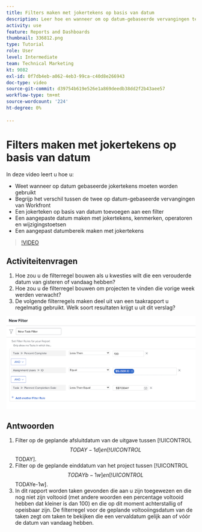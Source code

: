```yaml
---
title: Filters maken met jokertekens op basis van datum
description: Leer hoe en wanneer om op datum-gebaseerde vervangingen te gebruiken en hoe te om een filter te bouwen dat op de huidige datum wordt gebaseerd.
activity: use
feature: Reports and Dashboards
thumbnail: 336812.png
type: Tutorial
role: User
level: Intermediate
team: Technical Marketing
kt: 9082
exl-id: 0f7db4eb-a062-4eb3-99ca-c40d8e266943
doc-type: video
source-git-commit: d39754b619e526e1a869deedb38dd2f2b43aee57
workflow-type: tm+mt
source-wordcount: '224'
ht-degree: 0%

---
```


# Filters maken met jokertekens op basis van datum

In deze video leert u hoe u:

* Weet wanneer op datum gebaseerde jokertekens moeten worden gebruikt
* Begrijp het verschil tussen de twee op datum-gebaseerde vervangingen van Workfront
* Een jokerteken op basis van datum toevoegen aan een filter
* Een aangepaste datum maken met jokertekens, kenmerken, operatoren en wijzigingstoetsen
* Een aangepast datumbereik maken met jokertekens

>[!VIDEO](https://video.tv.adobe.com/v/336812/?quality=12)

## Activiteitenvragen

1. Hoe zou u de filterregel bouwen als u kwesties wilt die een verouderde datum van gisteren of vandaag hebben?
1. Hoe zou u de filterregel bouwen om projecten te vinden die vorige week werden verwacht?
1. De volgende filterregels maken deel uit van een taakrapport u regelmatig gebruikt. Welk soort resultaten krijgt u uit dit verslag?

![Een afbeelding van het scherm om een taakfilter te maken met een jokerteken op basis van datum](assets/date-wildcard-answer-1.png)

## Antwoorden

1. Filter op de geplande afsluitdatum van de uitgave tussen [!UICONTROL $$TODAY-1d] en [!UICONTROL $$TODAY].
1. Filter op de geplande einddatum van het project tussen [!UICONTROL $$TODAYb-1w] en [!UICONTROL $$TODAYe-1w].
1. In dit rapport worden taken gevonden die aan u zijn toegewezen en die nog niet zijn voltooid (met andere woorden een percentage voltooid hebben dat kleiner is dan 100) en die op dit moment achterstallig of opeisbaar zijn. De filterregel voor de geplande voltooiingsdatum van de taken zegt om taken te bekijken die een vervaldatum gelijk aan of vóór de datum van vandaag hebben.
